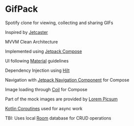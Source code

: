 # GifPack

Spotify clone for viewing, collecting and sharing GIFs

Inspired by [Jetcaster](https://github.com/android/compose-samples/tree/main/Jetcaster)

MVVM Clean Architecture

Implemented using [Jetpack Compose](https://developer.android.com/jetpack/compose)

UI following [Material](https://material.io/) guidelines

Dependency Injection using [Hilt](https://developer.android.com/training/dependency-injection/hilt-android)

Navigation with [Jetpack Navigation Component](https://developer.android.com/jetpack/compose/navigation) for Compose

Image loading through [Coil](https://coil-kt.github.io/coil/compose/) for Compose

Part of the mock images are provided by [Lorem Picsum](https://picsum.photos/)

[Kotlin Coroutines](https://kotlinlang.org/docs/coroutines-overview.html) used for async work

TBI: Uses local [Room](https://developer.android.com/jetpack/androidx/releases/room) database for CRUD operations
